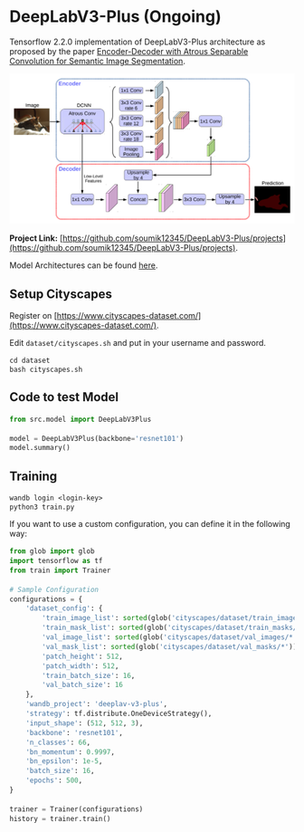 # DeepLabV3-Plus (Ongoing)

Tensorflow 2.2.0 implementation of DeepLabV3-Plus architecture as proposed by the paper [Encoder-Decoder with Atrous Separable
Convolution for Semantic Image Segmentation](https://arxiv.org/pdf/1802.02611.pdf).

![](./assets/deeplabv3_plus_diagram.png)

**Project Link:** [https://github.com/soumik12345/DeepLabV3-Plus/projects](https://github.com/soumik12345/DeepLabV3-Plus/projects).

Model Architectures can be found [here](./models.md).

## Setup Cityscapes

Register on [https://www.cityscapes-dataset.com/](https://www.cityscapes-dataset.com/).

Edit `dataset/cityscapes.sh` and put in your username and password.

```shell script
cd dataset
bash cityscapes.sh
```

## Code to test Model

```python
from src.model import DeepLabV3Plus

model = DeepLabV3Plus(backbone='resnet101')
model.summary()
```

## Training

```shell script
wandb login <login-key>
python3 train.py
```

If you want to use a custom configuration, you can define it in the following way:

```python
from glob import glob
import tensorflow as tf
from train import Trainer

# Sample Configuration
configurations = {
    'dataset_config': {
        'train_image_list': sorted(glob('cityscapes/dataset/train_images/*')),
        'train_mask_list': sorted(glob('cityscapes/dataset/train_masks/*')),
        'val_image_list': sorted(glob('cityscapes/dataset/val_images/*')),
        'val_mask_list': sorted(glob('cityscapes/dataset/val_masks/*')),
        'patch_height': 512,
        'patch_width': 512,
        'train_batch_size': 16,
        'val_batch_size': 16
    },
    'wandb_project': 'deeplav-v3-plus',
    'strategy': tf.distribute.OneDeviceStrategy(),
    'input_shape': (512, 512, 3),
    'backbone': 'resnet101',
    'n_classes': 66,
    'bn_momentum': 0.9997,
    'bn_epsilon': 1e-5,
    'batch_size': 16,
    'epochs': 500,
}

trainer = Trainer(configurations)
history = trainer.train()
```